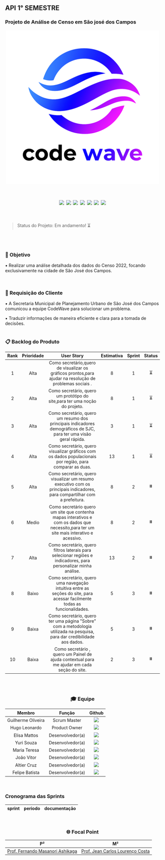 ## API 1° SEMESTRE

### Projeto de Análise de Censo em São josé dos Campos


<p align="center">
  <img src="CodeWave_logo.png" alt="Logo da equipe"
     width="500"/>
   </p>


  <h1 align="center">
 <a href="https://docs.python.org/3/"><img src = "https://img.shields.io/badge/python-3670A0?style=for-the-badge&logo=python&logoColor=ffdd54"/></a>
 <a href="https://www.w3schools.com/tags/tag_doctype.asp"><img src = "https://img.shields.io/badge/html5-%23E34F26.svg?style=for-the-badge&logo=html5&logoColor=white"/></a>
 <a href="https://www.w3schools.com/css/"><img src = "https://img.shields.io/badge/css3-%231572B6.svg?style=for-the-badge&logo=css3&logoColor=white"/></a>
 <a href="https://flask.palletsprojects.com/en/2.2.x/"><img src = "https://img.shields.io/badge/flask-%23000.svg?style=for-the-badge&logo=flask&logoColor=white"/></a>
 <a href="https://www.mysql.com/"><img src = "https://img.shields.io/badge/MySQL-%234479A1?style=for-the-badge"/></a>
 <a href="https://pandas.pydata.org/"><img src = "https://img.shields.io/badge/pandas-%23150458?style=for-the-badge&logo=pandas"/></a>
 <a href= "https://www.figma.com/pt-br/"><img src="https://img.shields.io/badge/FIGMA-%23F24E1E?style=for-the-badge&logo=figma&logoColor=black"/></a>
</h1>

<br>

> Status do Projeto: Em andamento! :hourglass_flowing_sand:

</br>
<br>

### :dart: Objetivo 

  :black_small_square: Realizar uma análise detalhada dos dados do Censo 2022, focando exclusivamente na cidade de São José dos Campos.
</br>

<br>

###  :medal_sports: Requisição do Cliente 

  :black_small_square: A Secretaria Municipal de Planejamento Urbano de São José dos Campos comunicou a equipe CodeWave para solucionar um problema.

  :black_small_square: Traduzir informações de maneira eficiente e clara para a tomada de decisões.
</br>
<br>

### 📋 Backlog do Produto

|      Rank      |    Prioridade   |                    User Story                           |    Estimativa   |  Sprint  | Status |
| :------------: | :-------------: | :-----------------------------------------------------: | :--------------:|  :-----: | :-----:|
|  1  | Alta  | Como secretário,quero de visualizar os gráficos prontos,para ajudar na resolução de problemas sociais .  | 8 | 1 |  ⏳ |
|  2  | Alta | Como secretário, quero um protótipo do site,para ter uma noção do projeto.  | 8 | 1 |  ⏳
|  3  | Alta  | Como secretário, quero  um resumo dos principais indicadores demográficos de SJC, para ter uma visão geral rápida.    | 3 | 1 |  ⏳        
| 4 | Alta  |  Como secretário, quero visualizar gráficos com os dados populacionais por região, para comparar as duas.  | 13 | 1 |  ⏳
| 5 | Alta  |  Como secretário, quero visualizar um resumo executivo com os principais indicadores, para compartilhar com a prefeitura. | 8 | 2 |  ⏸️
| 6  | Medio  |Como secretário quero um site que contenha mapas interativos e com os dados que necessito,para ter um site mais interativo e acessivo. | 8 | 2 |  ⏸️
| 7 | Alta  | Como secretário, quero filtros laterais para selecionar regiões e indicadores, para personalizar minha análise.  | 13 | 2 |  ⏸️
| 8  | Baixo | Como secretário, quero uma navegação intuitiva entre as seções do site, para acessar facilmente todas as funcionalidades.    | 5 | 3 |  ⏸️
| 9 | Baixa  | Como secretário, quero ter uma página "Sobre" com a metodologia utilizada na pesquisa, para dar credibilidade aos dados.  | 5 | 3 |  ⏸️
| 10 | Baixa  | Como secretário , quero um Painel de ajuda contextual para me ajudar em cada seção do site.  | 2 | 3 |  ⏸️

</br>

<br>

<div align="center">  
  
### :mortar_board: Equipe


|      Membro      |    Função     |                            Github                            | 
| :--------------: | :-----------: | :----------------------------------------------------------: | 
|  Guilherme Oliveira  | Scrum Master  | <a href="https://github.com/guilhermeoliveirad"><img src="https://img.shields.io/badge/GitHub-100000?style=for-the-badge&logo=github&logoColor=white"></a> |
|  Hugo Leonardo  | Product Owner | <a href="https://github.com/HUGO0895"><img src="https://img.shields.io/badge/GitHub-100000?style=for-the-badge&logo=github&logoColor=white"></a> |
|  Elisa Mattos  | Desenvolvedor(a)  | <a href="https://github.com/eishymattos-cpu"><img src="https://img.shields.io/badge/GitHub-100000?style=for-the-badge&logo=github&logoColor=white"></a> |                                                              |
| Yuri Souza | Desenvolvedor(a) | <a href="https://github.com/YuridevOH"><img src="https://img.shields.io/badge/GitHub-100000?style=for-the-badge&logo=github&logoColor=white"></a> |
| Maria Teresa | Desenvolvedor(a)  | <a href="https://github.com/marryftx"><img src="https://img.shields.io/badge/GitHub-100000?style=for-the-badge&logo=github&logoColor=white"></a> |
| João Vitor | Desenvolvedor(a)  | <a href="https://github.com/KhovetS2"><img src="https://img.shields.io/badge/GitHub-100000?style=for-the-badge&logo=github&logoColor=white"></a> |
| Altier Cruz  | Desenvolvedor(a)  | <a href="https://github.com/T13rz"><img src="https://img.shields.io/badge/GitHub-100000?style=for-the-badge&logo=github&logoColor=white"></a> |
| Felipe Batista | Desenvolvedor(a)  | <a href="https://github.com/felipesgb"><img src="https://img.shields.io/badge/GitHub-100000?style=for-the-badge&logo=github&logoColor=white"></a> |

</div>
</br>

### Cronograma das Sprints

| sprint | periodo | documentação |
|:------:|:-------:|:------------:|


<br>

<div align="center">  
  
### :globe_with_meridians: Focal Point


| P²              | M²       |
| :-------------------: | :-----------: |
| <a href='http://lattes.cnpq.br/3324339924853354'>Prof. Fernando Masanori Ashikaga</a> | <a href='http://lattes.cnpq.br/4723982029081265'>Prof.  Jean Carlos Lourenço Costa</a> |

</div>
</br>











  

